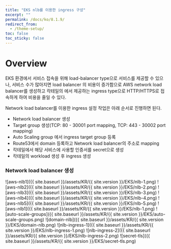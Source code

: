 ```yaml
---
title: "EKS nlb를 이용한 ingress 구성"
excerpt: ""
permalink: /docs/ko/8.1.9/
redirect_from:
  - /theme-setup/
toc: false
toc_sticky: false
---
```


# Overview

EKS 환경에서 서비스 접속을 위해 load-balancer type으로 서비스를 제공할 수 있으나, 서비스 수가 많아지면 load balancer 의 비용이 증가함으로 AWS network load balancer를 생성하고 칵테일의
에서 제공하는 ingress type으로 HTTP/HTTPS로 접속하게 하여 비용을 줄일 수 있다.

Network load balancer를 이용한 ingress 설정 작업은 아래 순서로 진행하면 된다.
 - Network load balancer 생성
 - Target group 생성(TCP: 80 - 30001 port mapping, TCP: 443 - 30002 port mapping)
 - Auto Scaling group 에서 ingress target group 등록 
 - Route53에서 domain 등록하고 Network load balancer의 주소로 mapping
 - 칵테일에서 해당 서비스에 사용할 인증서를 secret으로 생성
 - 칵테일의 workload 생성 후 ingress 생성


### Network load balancer 생성
![aws-nlb1]({{ site.baseurl }}/assets/KR/{{ site.version }}/EKS/nlb-1.png)
![aws-nlb2]({{ site.baseurl }}/assets/KR/{{ site.version }}/EKS/nlb-2.png)
![aws-nlb3]({{ site.baseurl }}/assets/KR/{{ site.version }}/EKS/nlb-3.png)
![aws-nlb4]({{ site.baseurl }}/assets/KR/{{ site.version }}/EKS/nlb-4.png)
![aws-nlb5]({{ site.baseurl }}/assets/KR/{{ site.version }}/EKS/nlb-5.png)
![aws-nlb1]({{ site.baseurl }}/assets/KR/{{ site.version }}/EKS/nlb-1.png)
![auto-scale-groups]({{ site.baseurl }}/assets/KR/{{ site.version }}/EKS/auto-scale-groups.png)
![domain-nlb]({{ site.baseurl }}/assets/KR/{{ site.version }}/EKS/domain-nlb.png)
![nlb-ingress-1]({{ site.baseurl }}/assets/KR/{{ site.version }}/EKS/nlb-ingress-1.png)
![nlb-ingress-2]({{ site.baseurl }}/assets/KR/{{ site.version }}/EKS/nlb-ingress-2.png)
![secret-tls]({{ site.baseurl }}/assets/KR/{{ site.version }}/EKS/secret-tls.png)
